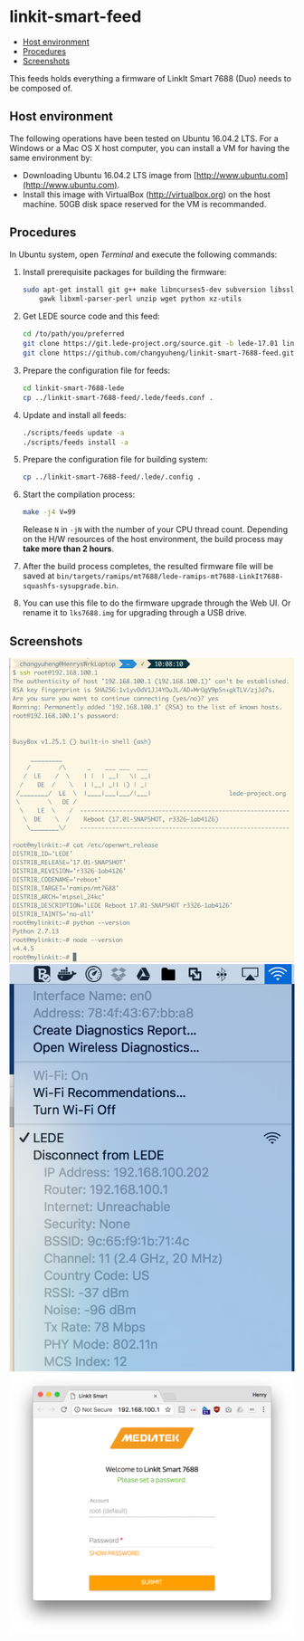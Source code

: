 # linkit-smart-feed

* [Host environment](#host-environment)
* [Procedures](#procedures)
* [Screenshots](#screenshots)

This feeds holds everything a firmware of LinkIt Smart 7688 (Duo) needs to be
composed of.

## Host environment

The following operations have been tested on Ubuntu 16.04.2 LTS. For a Windows
or a Mac OS X host computer, you can install a VM for having the same
environment by:

* Downloading Ubuntu 16.04.2 LTS image from
    [http://www.ubuntu.com](http://www.ubuntu.com).
* Install this image with VirtualBox (http://virtualbox.org) on the host
    machine. 50GB disk space reserved for the VM is recommanded.

## Procedures

In Ubuntu system, open *Terminal* and execute the following commands:

1. Install prerequisite packages for building the firmware:

    ```sh
    sudo apt-get install git g++ make libncurses5-dev subversion libssl-dev \
        gawk libxml-parser-perl unzip wget python xz-utils
    ```

2. Get LEDE source code and this feed:

    ```sh
    cd /to/path/you/preferred
    git clone https://git.lede-project.org/source.git -b lede-17.01 linkit-smart-7688-lede
    git clone https://github.com/changyuheng/linkit-smart-7688-feed.git
    ```

3. Prepare the configuration file for feeds:

    ```sh
    cd linkit-smart-7688-lede
    cp ../linkit-smart-7688-feed/.lede/feeds.conf .
    ```

4. Update and install all feeds:

    ```sh
    ./scripts/feeds update -a
    ./scripts/feeds install -a
    ```

5. Prepare the configuration file for building system:

    ```sh
    cp ../linkit-smart-7688-feed/.lede/.config .
    ```

6. Start the compilation process:

    ```sh
    make -j4 V=99
    ```

    Release `N` in `-jN` with the number of your CPU thread count.
    Depending on the H/W resources of the host environment,
    the build process may **take more than 2 hours**.

7. After the build process completes, the resulted firmware file will be saved
   at `bin/targets/ramips/mt7688/lede-ramips-mt7688-LinkIt7688-squashfs-sysupgrade.bin`.

8. You can use this file to do the firmware upgrade through the Web UI.
   Or rename it to `lks7688.img` for upgrading through a USB drive.

## Screenshots

![](.screenshots/greetings.png)
![](.screenshots/wi-fi.png)
![](.screenshots/website.png)
